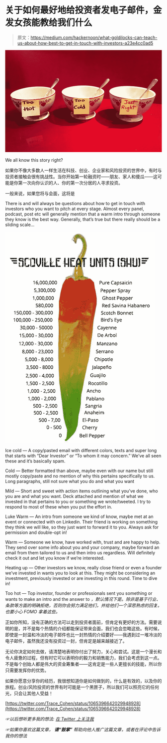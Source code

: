 # 关于如何最好地给投资者发电子邮件，金发女孩能教给我们什么

> 原文：<https://medium.com/hackernoon/what-goldilocks-can-teach-us-about-how-best-to-get-in-touch-with-investors-a23e4cc0ad5>

![](img/9c2228fd86aa0760a7c1b20e149bbbf7.png)

We all know this story right?

如果你不像大多数人一样生活在科技、创业、企业家和风险投资的世界中，有时与投资者接触会很有挑战性。当你开始第一轮融资时——朋友、家人和傻瓜——这可能是你第一次向你认识的人、你的第一次分居的人寻求投资。

一般来说，如果您将与会面，这将是

There is and will always be questions about how to get in touch with investors who you want to pitch at every stage. Almost every panel, podcast, post etc will generally mention that a warm intro through someone they know is the best way. Generally, that’s true but there really should be a sliding scale…

![](img/353e6e893a628ad3d85d7a65155ab0d4.png)

Ice cold — A copy/pasted email with different colors, texts and super long that starts with “Dear Investor” or “To whom it may concern.” We’ve all seen these and it’s basically spam.

Cold — Better formatted than above, maybe even with our name but still mostly copy/paste and no mention of why this pertains specifically to us. Long paragraphs, still not sure what you do and what you want

Mild — Short and sweet with action items outlining what you’ve done, who you are and what you want. Deck attached and mention of what we invested in that pertains to you or something we wrote/tweeted. I try to respond to most of these when you put the effort in.

Luke Warm — An intro from someone we kind of know, maybe met at an event or connected with on Linkedin. Their friend is working on something they think we will like, so they just want to forward it to you. Always ask for permission and double-opt in!

Warm — Someone we know, have worked with, trust and are happy to help. They send over some info about you and your company, maybe forward an email from them tailored to us and then intro us regardless. Will definitely check it out and let you know if we’re interested.

Heating up — Other investors we know, really close friend or even a founder we’ve invested in wants you to look at this. They might be considering an investment, previously invested or are investing in this round. Time to dive in!

Too hot — Top investor, founder or professionals sent you something or wants to make an intro and the answer to *，默认情况下是。除非是基于行业、条款等方面的明确拒绝，否则你会努力满足他们，并给他们一个深思熟虑的回复。也要小心 FOMO 拿着这些。*

正如你所知，没有正确的方法可以走到投资者面前，但肯定有更好的方法。需要说明的是，并不是每个热情的介绍都能保证带来会面，我们也会忽略这些。有时候，即使是一封温和冷淡的电子邮件也比一封热情的介绍要好——我遇到过一堆冷淡的电子邮件，虽然我还没有投资过一封，但肯定是越来越接近了。

无论你决定如何去做，请清楚地表明你付出了努力，关心和尝试。这是一个漫长和令人疲惫的过程，但有时它可以表明你的毅力和销售能力，我们会考虑到这一点。不是每个创始人都是伟大的资金筹集者——这肯定是一些人更擅长的技能，所以你只需要发挥你的优势。

如果你愿意分享你的经历，我很想知道你是如何做到的，什么是有效的，以及你的旅程。创业/风险投资的世界有时可能是一个黑匣子，所以我们可以照亮它的任何光，只会让其他人受益！

[https://twitter.com/Trace_Cohen/status/1065396642029948928](https://twitter.com/Trace_Cohen/status/1065396642029948928)

*☞以后想听更多我的想法:* [*在 Twitter 上关注我*](https://twitter.com/Trace_Cohen)

*☞如果你喜欢这篇文章，* ***请“鼓掌”*** *帮助向他人推广这篇文章，或者在评论中告诉我你的想法*
